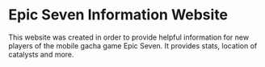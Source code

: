 # Epic Seven Information Website

This website was created in order to provide helpful information for new players of the mobile gacha game Epic Seven. It provides stats, location of catalysts and more.